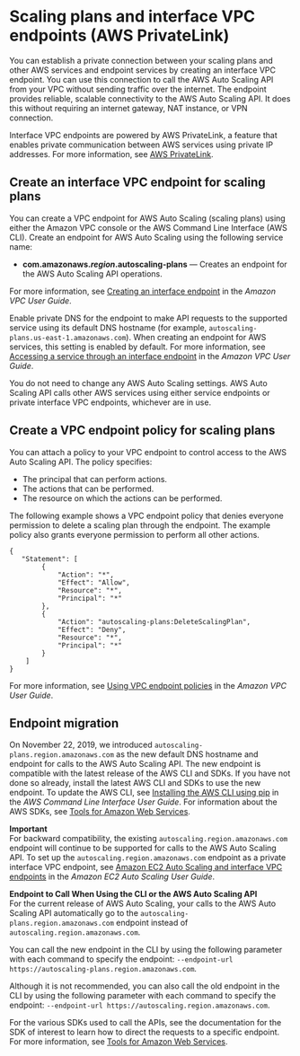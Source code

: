 # Scaling plans and interface VPC endpoints \(AWS PrivateLink\)<a name="scaling-plan-vpc-endpoints"></a>

You can establish a private connection between your scaling plans and other AWS services and endpoint services by creating an interface VPC endpoint\. You can use this connection to call the AWS Auto Scaling API from your VPC without sending traffic over the internet\. The endpoint provides reliable, scalable connectivity to the AWS Auto Scaling API\. It does this without requiring an internet gateway, NAT instance, or VPN connection\. 

Interface VPC endpoints are powered by AWS PrivateLink, a feature that enables private communication between AWS services using private IP addresses\. For more information, see [AWS PrivateLink](http://aws.amazon.com/privatelink)\.

## Create an interface VPC endpoint for scaling plans<a name="create-vpce-aws-as-api"></a>

You can create a VPC endpoint for AWS Auto Scaling \(scaling plans\) using either the Amazon VPC console or the AWS Command Line Interface \(AWS CLI\)\. Create an endpoint for AWS Auto Scaling using the following service name:
+ **com\.amazonaws\.*region*\.autoscaling\-plans** — Creates an endpoint for the AWS Auto Scaling API operations\.

For more information, see [Creating an interface endpoint](https://docs.aws.amazon.com/vpc/latest/userguide/vpce-interface.html#create-interface-endpoint) in the *Amazon VPC User Guide*\. 

Enable private DNS for the endpoint to make API requests to the supported service using its default DNS hostname \(for example, `autoscaling-plans.us-east-1.amazonaws.com`\)\. When creating an endpoint for AWS services, this setting is enabled by default\. For more information, see [Accessing a service through an interface endpoint](https://docs.aws.amazon.com/vpc/latest/userguide/vpce-interface.html#access-service-though-endpoint) in the *Amazon VPC User Guide*\. 

You do not need to change any AWS Auto Scaling settings\. AWS Auto Scaling API calls other AWS services using either service endpoints or private interface VPC endpoints, whichever are in use\. 

## Create a VPC endpoint policy for scaling plans<a name="create-vpce-policy-aws-as-api"></a>

You can attach a policy to your VPC endpoint to control access to the AWS Auto Scaling API\. The policy specifies:
+ The principal that can perform actions\.
+ The actions that can be performed\.
+ The resource on which the actions can be performed\.

The following example shows a VPC endpoint policy that denies everyone permission to delete a scaling plan through the endpoint\. The example policy also grants everyone permission to perform all other actions\.

```
{
   "Statement": [
        {
            "Action": "*",
            "Effect": "Allow",
            "Resource": "*",
            "Principal": "*"
        },
        {
            "Action": "autoscaling-plans:DeleteScalingPlan",
            "Effect": "Deny",
            "Resource": "*",
            "Principal": "*"
        }
    ]
}
```

For more information, see [Using VPC endpoint policies](https://docs.aws.amazon.com/vpc/latest/userguide/vpc-endpoints-access.html#vpc-endpoint-policies) in the *Amazon VPC User Guide*\.

## Endpoint migration<a name="upgrading-cli-sdk-aws-as-api"></a>

On November 22, 2019, we introduced `autoscaling-plans.region.amazonaws.com` as the new default DNS hostname and endpoint for calls to the AWS Auto Scaling API\. The new endpoint is compatible with the latest release of the AWS CLI and SDKs\. If you have not done so already, install the latest AWS CLI and SDKs to use the new endpoint\. To update the AWS CLI, see [Installing the AWS CLI using pip](https://docs.aws.amazon.com/cli/latest/userguide/cli-chap-install.html#install-tool-pip) in the *AWS Command Line Interface User Guide*\. For information about the AWS SDKs, see [Tools for Amazon Web Services](https://aws.amazon.com/tools)\.

**Important**  
For backward compatibility, the existing `autoscaling.region.amazonaws.com` endpoint will continue to be supported for calls to the AWS Auto Scaling API\. To set up the `autoscaling.region.amazonaws.com` endpoint as a private interface VPC endpoint, see [Amazon EC2 Auto Scaling and interface VPC endpoints](https://docs.aws.amazon.com/autoscaling/ec2/userguide/ec2-auto-scaling-vpc-endpoints) in the *Amazon EC2 Auto Scaling User Guide*\.

**Endpoint to Call When Using the CLI or the AWS Auto Scaling API**  
For the current release of AWS Auto Scaling, your calls to the AWS Auto Scaling API automatically go to the `autoscaling-plans.region.amazonaws.com` endpoint instead of `autoscaling.region.amazonaws.com`\.

You can call the new endpoint in the CLI by using the following parameter with each command to specify the endpoint: `--endpoint-url https://autoscaling-plans.region.amazonaws.com`\. 

Although it is not recommended, you can also call the old endpoint in the CLI by using the following parameter with each command to specify the endpoint: `--endpoint-url https://autoscaling.region.amazonaws.com`\. 

For the various SDKs used to call the APIs, see the documentation for the SDK of interest to learn how to direct the requests to a specific endpoint\. For more information, see [Tools for Amazon Web Services](https://aws.amazon.com/tools)\.